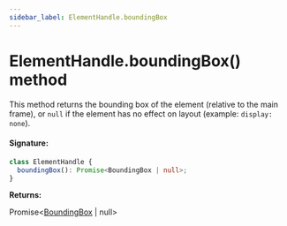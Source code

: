 ```yaml
---
sidebar_label: ElementHandle.boundingBox
---
```


# ElementHandle.boundingBox() method

This method returns the bounding box of the element (relative to the main frame), or `null` if the element has no effect on layout (example: `display: none`).

#### Signature:

```typescript
class ElementHandle {
  boundingBox(): Promise<BoundingBox | null>;
}
```

**Returns:**

Promise&lt;[BoundingBox](./puppeteer.boundingbox.md) \| null&gt;
